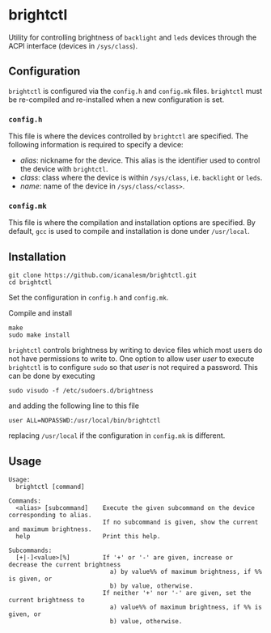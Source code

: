 # brightctl

Utility for controlling brightness of `backlight` and `leds` devices through the ACPI interface (devices in `/sys/class`).

## Configuration

`brightctl` is configured via the `config.h` and `config.mk` files. `brightctl` must be re-compiled and re-installed when a new configuration is set.

### `config.h`

This file is where the devices controlled by `brightctl` are specified. The following information is required to specify a device:

* *alias*: nickname for the device. This alias is the identifier used to control the device with `brightctl`.
* *class*: class where the device is within `/sys/class`, i.e. `backlight` or `leds`.
* *name*: name of the device in `/sys/class/<class>`.

### `config.mk`

This file is where the compilation and installation options are specified. By default, `gcc` is used to compile and installation is done under `/usr/local`.

## Installation

```
git clone https://github.com/icanalesm/brightctl.git
cd brightctl
```

Set the configuration in `config.h` and `config.mk`.

Compile and install

```
make
sudo make install
```

`brightctl` controls brightness by writing to device files which most users do not have permissions to write to. One option to allow user *user* to execute `brightctl` is to configure `sudo` so that *user* is not required a password. This can be done by executing

```
sudo visudo -f /etc/sudoers.d/brightness
```

and adding the following line to this file

```
user ALL=NOPASSWD:/usr/local/bin/brightctl
```

replacing `/usr/local` if the configuration in `config.mk` is different.

## Usage

```
Usage:
  brightctl [command]

Commands:
  <alias> [subcommand]    Execute the given subcommand on the device corresponding to alias.
                          If no subcommand is given, show the current and maximum brightness.
  help                    Print this help.

Subcommands:
  [+|-]<value>[%]         If '+' or '-' are given, increase or decrease the current brightness
                            a) by value%% of maximum brightness, if %% is given, or
                            b) by value, otherwise.
                          If neither '+' nor '-' are given, set the current brightness to
                            a) value%% of maximum brightness, if %% is given, or
                            b) value, otherwise.
```

